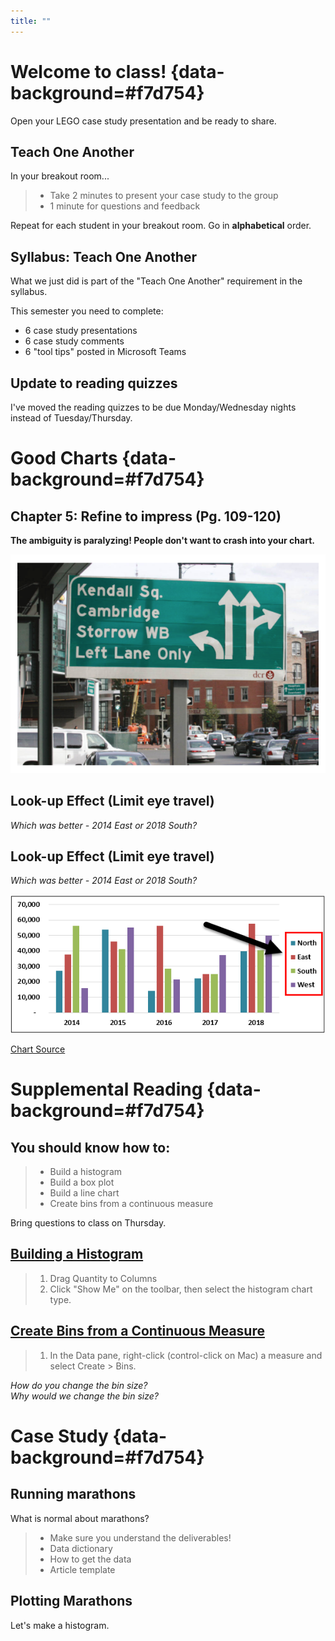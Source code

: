 ```yaml
---
title: ""
---
```


# Welcome to class!  {data-background=#f7d754}

Open your LEGO case study presentation and be ready to share.  

## Teach One Another

In your breakout room...

>- Take 2 minutes to present your case study to the group
>- 1 minute for questions and feedback

Repeat for each student in your breakout room. Go in **alphabetical** order.

## Syllabus: Teach One Another

What we just did is part of the "Teach One Another" requirement in the syllabus.

This semester you need to complete:

- 6 case study presentations
- 6 case study comments
- 6 "tool tips" posted in Microsoft Teams

## Update to reading quizzes

I've moved the reading quizzes to be due Monday/Wednesday nights instead of Tuesday/Thursday. 

# Good Charts {data-background=#f7d754}

## Chapter 5: Refine to impress (Pg. 109-120)

**The ambiguity is paralyzing! People don't want to crash into your chart.**

![](images/gc/Ch5_street_sign_paralyzing.png)

<!----

## The traffic metaphor of visualization

<div class="container">

<div class="col">

![](images/gc/Ch5_street_sign_paralyzing.png)

</div>

<div class="col">

<p style="font-size:2vw;text-align:left">
With bad charts, instead of using the chart to guide the meeting, each member has to assign meaning themselves. The team members must slow down purposeful thinking and shift the focus of the meeting to understanding the chart instead of insight and decision making. Everyone gets distracted trying to figure the chart out as quickly as possible. The stress rises as understanding fades. A thought accident is grinding insight to a halt. Some participants are shifting attention to their phones or screens to avoid the collision. We are reading the chart instead of using it to get where the meeting is intended to go! 
</p>

</div>

</div>

---->

## Look-up Effect (Limit eye travel)

*Which was better - 2014 East or 2018 South?*

## Look-up Effect (Limit eye travel)

*Which was better - 2014 East or 2018 South?*

![](images/other/look_up_legends.png)
   
[Chart Source](https://www.wallstreetmojo.com/legends-in-excel-chart/)

# Supplemental Reading {data-background=#f7d754}

## You should know how to:

>- Build a histogram
>- Build a box plot
>- Build a line chart
>- Create bins from a continuous measure

Bring questions to class on Thursday.

## [Building a Histogram](https://help.tableau.com/current/pro/desktop/en-us/buildexamples_histogram.htm)

> 1. Drag Quantity to Columns
> 2. Click "Show Me" on the toolbar, then select the histogram chart type.

## [Create Bins from a Continuous Measure](https://help.tableau.com/current/pro/desktop/en-us/calculations_bins.htm)

> 1. In the Data pane, right-click (control-click on Mac) a measure and select Create > Bins.   
   
*How do you change the bin size?*   
*Why would we change the bin size?*

# Case Study {data-background=#f7d754}

## Running marathons

What is normal about marathons?

>- Make sure you understand the deliverables!
>- Data dictionary
>- How to get the data
>- Article template


## Plotting Marathons

Let's make a histogram.
